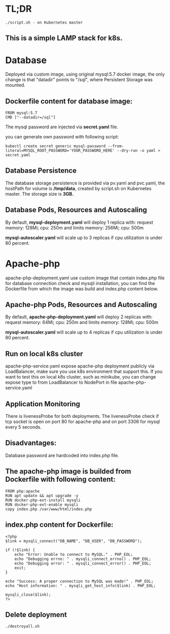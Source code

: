 # TL;DR
```
./script.sh - on Kubernetes master
```

## This is a simple LAMP stack for k8s.


# Database
Deployed via custom image, using original mysql:5.7 docker image, the only change is that "datadir" points to "/sql", where Persistent Storage was mounted.

## Dockerfile content for database image:

```
FROM mysql:5.7
CMD ["--datadir=/sql"]
```

The mysql password are injected via **secret.yaml** file.

you can generate own password with following script:
```
kubectl create secret generic mysql-password --from-literal=MYSQL_ROOT_PASSWORD='YOUR_PASSWORD_HERE' --dry-run -o yaml > secret.yaml
```

## Database Persistence
The database storage persistence is provided via pv.yaml and pvc.yaml, the hostPath for volume is **/tmp/data**, created by script.sh on Kubernetes master. The storage size is **3GB.**

## Database Pods, Resources and Autoscaling

By default, **mysql-deployment.yaml** will deploy 1 replica with:
request memory: 128Mi; cpu: 250m and
limits memory: 256Mi; cpu: 500m

**mysql-autoscaler.yaml** will scale up to 3 replicas if cpu utilization is under 80 percent.

# Apache-php
apache-php-deployment.yaml use custom image that contain index.php file for database connection check and mysqli installation, you can find the Dockerfile from which the image was build and index.php content below.

## Apache-php Pods, Resources and Autoscaling

By default, **apache-php-deployment.yaml** will deploy 2 replicas with:
request memory: 64Mi; cpu: 250m and
limits memory: 128Mi; cpu: 500m

**mysql-autoscaler.yaml** will scale up to 4 replicas if cpu utilization is under 80 percent.

## Run on local k8s cluster
apache-php-service.yaml expose apache-php deployment publicly via LoadBalancer, make sure you use k8s environment that support this.
If you want to test this on local k8s cluster, such as minikube, you can change expose type to from LoadBalancer to NodePort in file apache-php-service.yaml

## Application Monitoring
There is livenessProbe for both deployments. The livenessProbe check if tcp socket is open on port 80 for apache-php and on port 3306 for mysql every 5 seconds.

## Disadvantages:
Database password are hardcoded into index.php file.



## The apache-php image is builded from Dockerfile with following content:

```
FROM php:apache
RUN apt update && apt upgrade -y
RUN docker-php-ext-install mysqli
RUN docker-php-ext-enable mysqli
copy index.php /var/www/html/index.php
```

## index.php content for Dockerfile:

```
<?php
$link = mysqli_connect("DB_NAME", "DB_USER", "DB_PASSWORD");

if (!$link) {
    echo "Error: Unable to connect to MySQL." . PHP_EOL;
    echo "Debugging errno: " . mysqli_connect_errno() . PHP_EOL;
    echo "Debugging error: " . mysqli_connect_error() . PHP_EOL;
    exit;
}

echo "Success: A proper connection to MySQL was made!" . PHP_EOL;
echo "Host information: " . mysqli_get_host_info($link) . PHP_EOL;

mysqli_close($link);
?>
```

## Delete deployment
```
./destroyall.sh
```

